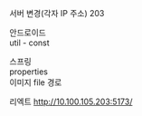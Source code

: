서버 변경(각자 IP 주소)
203

안드로이드  
util - const

스프링  
properties  
이미지 file 경로  

리엑트
http://10.100.105.203:5173/
